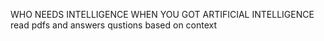 WHO NEEDS INTELLIGENCE WHEN YOU GOT ARTIFICIAL INTELLIGENCE  read pdfs and answers qustions based on context

